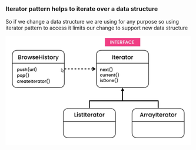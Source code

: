 ### Iterator pattern helps to iterate over a data structure
So if we change a data structure we are using for any purpose so using iterator pattern to access it limits our change to support new data structure

![img.png](img.png)